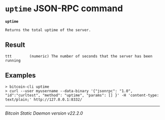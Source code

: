 `uptime` JSON-RPC command
=========================

**`uptime`**

```
Returns the total uptime of the server.
```

Result
------

```
ttt        (numeric) The number of seconds that the server has been running
```

Examples
--------

```
> bitcoin-cli uptime
> curl --user myusername --data-binary '{"jsonrpc": "1.0", "id":"curltest", "method": "uptime", "params": [] }' -H 'content-type: text/plain;' http://127.0.0.1:8332/
```

***

*Bitcoin Static Daemon version v22.2.0*
